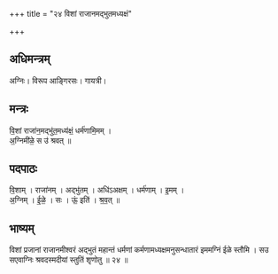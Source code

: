 +++
title = "२४ विशां राजानमद्भुतमध्यक्षं"

+++
## अधिमन्त्रम्
अग्निः। विरूप आङ्गिरसः। गायत्री।

## मन्त्रः
वि॒शां राजा॑न॒मद्भु॑त॒मध्य॑क्षं॒ धर्म॑णामि॒मम् ।  
अ॒ग्निमी॑ळे॒ स उ॑ श्रवत् ॥

## पदपाठः
वि॒शाम् । राजा॑नम् । अद्भु॑तम् । अधि॑ऽअक्षम् । धर्म॑णाम् । इ॒मम् ।  
अ॒ग्निम् । ई॒ळे॒ । सः । ऊं॒ इति॑ । श्र॒व॒त् ॥

## भाष्यम्
विशां प्रजानां राजानमीश्वरं अद्भुतं महान्तं धर्मणां कर्मणामध्यक्षमनुसन्धातारं इममग्निं ईळे स्तौमि । सउ सएवाग्निः श्रवदस्मदीयां स्तुतिं शृणोतु ॥ २४ ॥